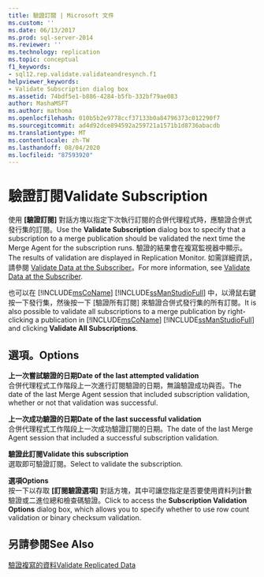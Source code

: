 ```yaml
---
title: 驗證訂閱 | Microsoft 文件
ms.custom: ''
ms.date: 06/13/2017
ms.prod: sql-server-2014
ms.reviewer: ''
ms.technology: replication
ms.topic: conceptual
f1_keywords:
- sql12.rep.validate.validateandresynch.f1
helpviewer_keywords:
- Validate Subscription dialog box
ms.assetid: 74bdf5e1-b886-4284-b5fb-332bf79ae083
author: MashaMSFT
ms.author: mathoma
ms.openlocfilehash: 010b5b2e9778ccf37133b0a84796373c012290f7
ms.sourcegitcommit: ad4d92dce894592a259721a1571b1d8736abacdb
ms.translationtype: MT
ms.contentlocale: zh-TW
ms.lasthandoff: 08/04/2020
ms.locfileid: "87593920"
---
```

# <a name="validate-subscription"></a><span data-ttu-id="b75dc-102">驗證訂閱</span><span class="sxs-lookup"><span data-stu-id="b75dc-102">Validate Subscription</span></span>
  <span data-ttu-id="b75dc-103">使用 **[驗證訂閱]** 對話方塊以指定下次執行訂閱的合併代理程式時，應驗證合併式發行集的訂閱。</span><span class="sxs-lookup"><span data-stu-id="b75dc-103">Use the **Validate Subscription** dialog box to specify that a subscription to a merge publication should be validated the next time the Merge Agent for the subscription runs.</span></span> <span data-ttu-id="b75dc-104">驗證的結果會在複寫監視器中顯示。</span><span class="sxs-lookup"><span data-stu-id="b75dc-104">The results of validation are displayed in Replication Monitor.</span></span> <span data-ttu-id="b75dc-105">如需詳細資訊，請參閱 [Validate Data at the Subscriber](validate-data-at-the-subscriber.md)。</span><span class="sxs-lookup"><span data-stu-id="b75dc-105">For more information, see [Validate Data at the Subscriber](validate-data-at-the-subscriber.md).</span></span>  
  
 <span data-ttu-id="b75dc-106">也可以在 [!INCLUDE[msCoName](../../includes/msconame-md.md)] [!INCLUDE[ssManStudioFull](../../includes/ssmanstudiofull-md.md)] 中，以滑鼠右鍵按一下發行集，然後按一下 [驗證所有訂閱]  來驗證合併式發行集的所有訂閱。</span><span class="sxs-lookup"><span data-stu-id="b75dc-106">It is also possible to validate all subscriptions to a merge publication by right-clicking a publication in [!INCLUDE[msCoName](../../includes/msconame-md.md)] [!INCLUDE[ssManStudioFull](../../includes/ssmanstudiofull-md.md)] and clicking **Validate All Subscriptions**.</span></span>  
  
## <a name="options"></a><span data-ttu-id="b75dc-107">選項。</span><span class="sxs-lookup"><span data-stu-id="b75dc-107">Options</span></span>  
 <span data-ttu-id="b75dc-108">**上一次嘗試驗證的日期**</span><span class="sxs-lookup"><span data-stu-id="b75dc-108">**Date of the last attempted validation**</span></span>  
 <span data-ttu-id="b75dc-109">合併代理程式工作階段上一次進行訂閱驗證的日期，無論驗證成功與否。</span><span class="sxs-lookup"><span data-stu-id="b75dc-109">The date of the last Merge Agent session that included subscription validation, whether or not that validation was successful.</span></span>  
  
 <span data-ttu-id="b75dc-110">**上一次成功驗證的日期**</span><span class="sxs-lookup"><span data-stu-id="b75dc-110">**Date of the last successful validation**</span></span>  
 <span data-ttu-id="b75dc-111">合併代理程式工作階段上一次成功驗證訂閱的日期。</span><span class="sxs-lookup"><span data-stu-id="b75dc-111">The date of the last Merge Agent session that included a successful subscription validation.</span></span>  
  
 <span data-ttu-id="b75dc-112">**驗證此訂閱**</span><span class="sxs-lookup"><span data-stu-id="b75dc-112">**Validate this subscription**</span></span>  
 <span data-ttu-id="b75dc-113">選取即可驗證訂閱。</span><span class="sxs-lookup"><span data-stu-id="b75dc-113">Select to validate the subscription.</span></span>  
  
 <span data-ttu-id="b75dc-114">**選項**</span><span class="sxs-lookup"><span data-stu-id="b75dc-114">**Options**</span></span>  
 <span data-ttu-id="b75dc-115">按一下以存取 **[訂閱驗證選項]** 對話方塊，其中可讓您指定是否要使用資料列計數驗證或二進位總和檢查碼驗證。</span><span class="sxs-lookup"><span data-stu-id="b75dc-115">Click to access the **Subscription Validation Options** dialog box, which allows you to specify whether to use row count validation or binary checksum validation.</span></span>  
  
## <a name="see-also"></a><span data-ttu-id="b75dc-116">另請參閱</span><span class="sxs-lookup"><span data-stu-id="b75dc-116">See Also</span></span>  
 [<span data-ttu-id="b75dc-117">驗證複寫的資料</span><span class="sxs-lookup"><span data-stu-id="b75dc-117">Validate Replicated Data</span></span>](validate-data-at-the-subscriber.md)  
  
  
